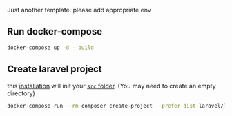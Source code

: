 Just another template. please add appropriate env

Run docker-compose
------------------

```bash
docker-compose up -d --build
```

Create laravel project
----------------------

this [installation] will init your [`src` folder]. (You may need to create an empty directory)

```bash
docker-compose run --rm composer create-project --prefer-dist laravel/laravel .
```

[installation]: https://laravel.com/docs/10.x#your-first-laravel-project
[`src` folder]: ./src
